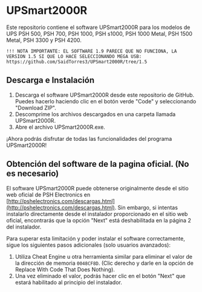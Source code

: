 # UPSmart2000R

Este repositorio contiene el software UPSmart2000R para los modelos de UPS PSH 500, PSH 700, PSH 1000, PSH s1000, PSH 1000 Metal, PSH 1500 Metal, PSH 3300 y PSH 4200.

```!!! NOTA IMPORTANTE: EL SOFTWARE 1.9 PARECE QUE NO FUNCIONA, LA VERSION 1.5 SI QUE LO HACE SELECCIONANDO MEGA USB: https://github.com/SaidTorres3/UPSmart2000R/tree/1.5```

## Descarga e Instalación

1. Descarga el software UPSmart2000R desde este repositorio de GitHub. Puedes hacerlo haciendo clic en el botón verde "Code" y seleccionando "Download ZIP".
2. Descomprime los archivos descargados en una carpeta llamada UPSmart2000R.
3. Abre el archivo UPSmart2000R.exe.

¡Ahora podrás disfrutar de todas las funcionalidades del programa UPSmart2000R!


## Obtención del software de la pagina oficial. (No es necesario)

El software UPSmart2000R puede obtenerse originalmente desde el sitio web oficial de PSH Electronics en [http://pshelectronics.com/descargas.html](http://pshelectronics.com/descargas.html). Sin embargo, si intentas instalarlo directamente desde el instalador proporcionado en el sitio web oficial, encontrarás que la opción "Next" está deshabilitada en la página 2 del instalador.

Para superar esta limitación y poder instalar el software correctamente, sigue los siguientes pasos adicionales (solo usuarios avanzados):

1. Utiliza Cheat Engine u otra herramienta similar para eliminar el valor de la dirección de memoria ```0048CF8D```. (Clic derecho y darle en la opción de Replace With Code That Does Nothing).
2. Una vez eliminado el valor, podrás hacer clic en el botón "Next" que estará habilitado al principio del instalador.
